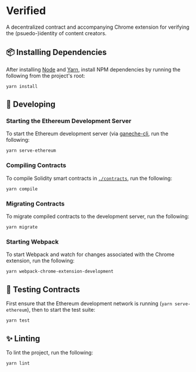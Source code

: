 # Verified

A decentralized contract and accompanying Chrome extension for verifying the (psuedo-)identity of content creators.


## :package: Installing Dependencies

After installing [Node](https://nodejs.org/en/) and [Yarn](https://github.com/yarnpkg/yarn), install NPM dependencies by running the following from the project's root:

```shell
yarn install
```


## :hammer: Developing


### Starting the Ethereum Development Server

To start the Ethereum development server (via [ganeche-cli](https://github.com/trufflesuite/ganache-cli), run the 
following:

```shell
yarn serve-ethereum
```


### Compiling Contracts

To compile Solidity smart contracts in [`./contracts`](./contracts), run the following:

```shell
yarn compile
```


### Migrating Contracts

To migrate compiled contracts to the development server, run the following:

```shell
yarn migrate
```


### Starting Webpack

To start Webpack and watch for changes associated with the Chrome extension, run the following:

```shell
yarn webpack-chrome-extension-development
```


## :muscle: Testing Contracts

First ensure that the Ethereum development network is running (`yarn serve-ethereum`), then to start the test suite:


```shell
yarn test
```


## :sparkles: Linting

To lint the project, run the following:

```shell
yarn lint
```